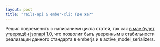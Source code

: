 ```yaml
---
layout: post
title: "rails-api & ember-cli: Где же?"
---
```

Решил повременить с написанием цикла статей, так как [в мае будет утверждён jsonapi 1.0](https://twitter.com/dgeb/status/588179514817130497), что позволит быть уверенным в стабильности реализации данного стандарта в emberjs и в active_model_serializers.